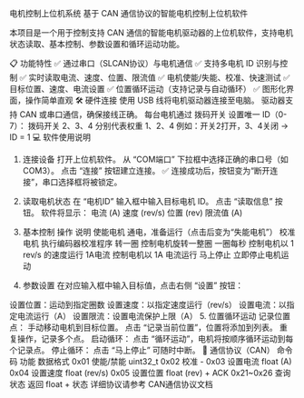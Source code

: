 电机控制上位机系统
基于 CAN 通信协议的智能电机控制上位机软件

本项目是一个用于控制支持 CAN 通信的智能电机驱动器的上位机软件，支持电机状态读取、基本控制、参数设置和循环运动功能。

📋 功能特性
✅ 通过串口（SLCAN协议）与电机通信
✅ 支持多电机 ID 识别与控制
✅ 实时读取电流、速度、位置、限流值
✅ 电机使能/失能、校准、快速测试
✅ 目标位置、速度、电流设置
✅ 位置循环运动（支持记录与自动循环）
✅ 图形化界面，操作简单直观
🛠️ 硬件连接
使用 USB 线将电机驱动器连接至电脑。
驱动器支持 CAN 或串口通信，确保接线正确。
每台电机通过 拨码开关 设置唯一 ID（0-7）：
拨码开关 2、3、4 分别代表权重 1、2、4
例如：开关2打开，3、4关闭 → ID = 1
💻 软件使用说明
1. 连接设备
打开上位机软件。
从 “COM端口” 下拉框中选择正确的串口号（如 COM3）。
点击 “连接” 按钮建立连接。
✅ 连接成功后，按钮变为“断开连接”，串口选择框将被锁定。

2. 读取电机状态
在 “电机ID” 输入框中输入目标电机 ID。
点击 “读取信息” 按钮。
软件将显示：
电流 (A)
速度 (rev/s)
位置 (rev)
限流值 (A)
3. 基本控制
操作	说明
使能电机	通电，准备运行（点击后变为“失能电机”）
校准电机	执行编码器校准程序
转一圈	控制电机旋转一整圈
一圈每秒	控制电机以 1 rev/s 的速度运行
1A电流	控制电机以 1A 电流运行
马上停止	立即停止电机运动
4. 参数设置
在对应输入框中输入目标值，点击右侧 “设置” 按钮：

设置位置：运动到指定圈数
设置速度：以指定速度运行（rev/s）
设置电流：以指定电流运行（A）
设置限流：设置电流保护上限（A）
5. 位置循环运动
记录位置点：
手动移动电机到目标位置。
点击 “记录当前位置”，位置将添加到列表。
重复操作，记录多个点。
启动循环：
点击 “循环运动”，电机将按顺序循环运动到每个记录点。
停止循环：
点击 “马上停止” 可随时中断。
📄 通信协议（CAN）
命令码	功能	数据格式
0x01	使能/禁能	uint32_t
0x02	校准	-
0x03	设置电流	float (A)
0x04	设置速度	float (rev/s)
0x05	设置位置	float (rev) + ACK
0x21~0x26	查询状态	返回 float + 状态
详细协议请参考 CAN通信协议文档